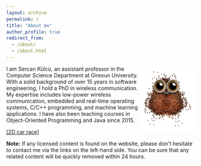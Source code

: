 ```yaml
---
layout: archive
permalink: /
title: "About me"
author_profile: true
redirect_from: 
  - /about/
  - /about.html
---
```


<img align="right" width="150" alt="owl coffee beans" src="/images/owl-coffee-beans.png">

I am Sercan Külcü, an assistant professor in the Computer Science Department at Giresun University. With a solid background of over 15 years in software engineering, I hold a PhD in wireless communication. My expertise includes low-power wireless communication, embedded and real-time operating systems, C/C++ programming, and machine learning applications. I have also been teaching courses in Object-Oriented Programming and Java since 2015.

<a href="../game/2D-Car-Race.html">[2D car race]</a>

**Note:** If any licensed content is found on the website, please don't hesitate to contact me via the links on the left-hand side. You can be sure that any related content will be quickly removed within 24 hours.


<!--
<script data-name="BMC-Widget" data-cfasync="false" src="https://cdnjs.buymeacoffee.com/1.0.0/widget.prod.min.js" data-id="sercankulc" data-description="Support me on Buy me a coffee!" data-message="Thank you for visiting!" data-color="#5F7FFF" data-position="Right" data-x_margin="18" data-y_margin="18"></script>
-->
